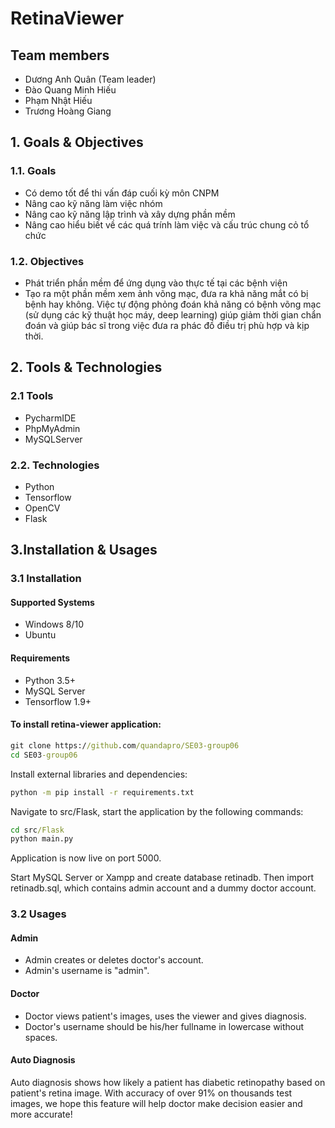 # RetinaViewer
## Team members
* Dương Anh Quân (Team leader)
* Đào Quang Minh Hiếu
* Phạm Nhật Hiếu
* Trương Hoàng Giang
## 1. Goals & Objectives
### 1.1. Goals
  * Có demo tốt để thi vấn đáp cuối kỳ môn CNPM
  * Nâng cao kỹ năng làm việc nhóm
  * Nâng cao kỹ năng lập trình và xây dựng phần mềm
  * Nâng cao hiểu biết về các quá trính làm việc và cấu trúc chung cỏ tổ chức
### 1.2. Objectives
  * Phát triển phần mềm để ứng dụng vào thực tế tại các bệnh viện
  * Tạo ra một phần mềm xem ảnh võng mạc, đưa ra khả năng mắt có bị bệnh hay không. Việc tự động phỏng đoán khả năng có bệnh võng mạc (sử dụng các kỹ thuật học máy, deep learning) giúp giảm thời gian chẩn đoán và giúp bác sĩ trong việc đưa ra phác đồ điều trị phù hợp và kịp thời.
## 2. Tools & Technologies
### 2.1 Tools
  * PycharmIDE
  * PhpMyAdmin
  * MySQLServer
### 2.2. Technologies
  * Python
  * Tensorflow
  * OpenCV
  * Flask
## 3.Installation & Usages
### 3.1 Installation
#### Supported Systems
* Windows 8/10
* Ubuntu
#### Requirements
  * Python 3.5+
  * MySQL Server
  * Tensorflow 1.9+
#### To install retina-viewer application:
```bat
git clone https://github.com/quandapro/SE03-group06
cd SE03-group06
```
Install external libraries and dependencies:
```bat
python -m pip install -r requirements.txt
```
Navigate to src/Flask, start the application by the following commands:
```bat
cd src/Flask
python main.py
```
Application is now live on port 5000.

Start MySQL Server or Xampp and create database retinadb. Then import retinadb.sql, which contains admin account and a dummy doctor account. 
### 3.2 Usages
#### Admin
* Admin creates or deletes doctor's account. 
* Admin's username is "admin".
#### Doctor
* Doctor views patient's images, uses the viewer and gives diagnosis. 
* Doctor's username should be his/her fullname in lowercase without spaces.
#### Auto Diagnosis 
Auto diagnosis shows how likely a patient has diabetic retinopathy based on patient's retina image. With accuracy of over 91% on thousands test images, we hope this feature will help doctor make decision easier and more accurate!

